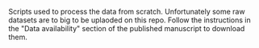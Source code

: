 Scripts used to process the data from scratch. Unfortunately some raw datasets are to big to be uplaoded on this repo. Follow the instructions in the "Data availability" section of the published manuscript to download them. 